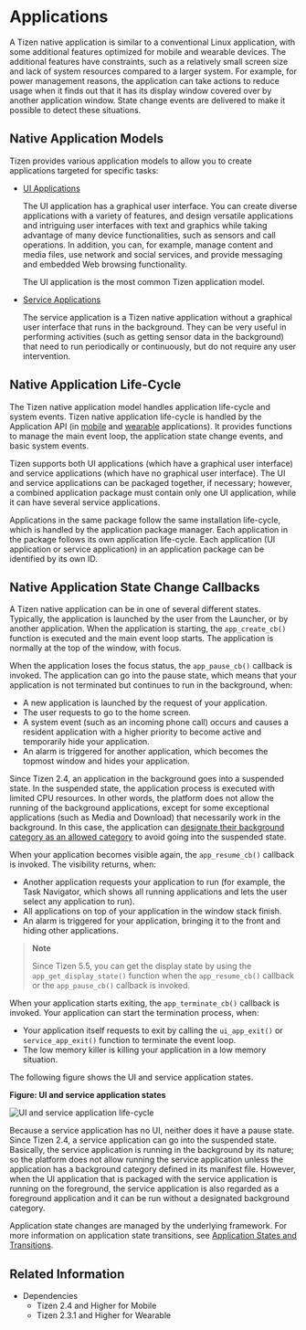 # Applications

A Tizen native application is similar to a conventional Linux application, with some additional features optimized for mobile and wearable devices. The additional features have constraints, such as a relatively small screen size and lack of system resources compared to a larger system. For example, for power management reasons, the application can take actions to reduce usage when it finds out that it has its display window covered over by another application window. State change events are delivered to make it possible to detect these situations.

## Native Application Models

Tizen provides various application models to allow you to create applications targeted for specific tasks:

- [UI Applications](ui-app.md)

  The UI application has a graphical user interface. You can create diverse applications with a variety of features, and design versatile applications and intriguing user interfaces with text and graphics while taking advantage of many device functionalities, such as sensors and call operations. In addition, you can, for example, manage content and media files, use network and social services, and provide messaging and embedded Web browsing functionality.

  The UI application is the most common Tizen application model.

- [Service Applications](service-app.md)

  The service application is a Tizen native application without a graphical user interface that runs in the background. They can be very useful in performing activities (such as getting sensor data in the background) that need to run periodically or continuously, but do not require any user intervention.

## Native Application Life-Cycle

The Tizen native application model handles application life-cycle and system events. Tizen native application life-cycle is handled by the Application API (in [mobile](../../api/mobile/latest/group__CAPI__APPLICATION__MODULE.html) and [wearable](../../api/wearable/latest/group__CAPI__APPLICATION__MODULE.html) applications). It provides functions to manage the main event loop, the application state change events, and basic system events.

Tizen supports both UI applications (which have a graphical user interface) and service applications (which have no graphical user interface). The UI and service applications can be packaged together, if necessary; however, a combined application package must contain only one UI application, while it can have several service applications.

Applications in the same package follow the same installation life-cycle, which is handled by the application package manager. Each application in the package follows its own application life-cycle. Each application (UI application or service application) in an application package can be identified by its own ID.

<a name="state_change"></a>
## Native Application State Change Callbacks

A Tizen native application can be in one of several different states. Typically, the application is launched by the user from the Launcher, or by another application. When the application is starting, the `app_create_cb()` function is executed and the main event loop starts. The application is normally at the top of the window, with focus.

When the application loses the focus status, the `app_pause_cb()` callback is invoked. The application can go into the pause state, which means that your application is not terminated but continues to run in the background, when:

- A new application is launched by the request of your application.
- The user requests to go to the home screen.
- A system event (such as an incoming phone call) occurs and causes a resident application with a higher priority to become active and temporarily hide your application.
- An alarm is triggered for another application, which becomes the topmost window and hides your application.

Since Tizen 2.4, an application in the background goes into a suspended state. In the suspended state, the application process is executed with limited CPU resources. In other words, the platform does not allow the running of the background applications, except for some exceptional applications (such as Media and Download) that necessarily work in the background. In this case, the application can [designate their background category as an allowed category](efl-ui-app.md#allow_bg) to avoid going into the suspended state.

When your application becomes visible again, the `app_resume_cb()` callback is invoked. The visibility returns, when:

- Another application requests your application to run (for example, the Task Navigator, which shows all running applications and lets the user select any application to run).
- All applications on top of your application in the window stack finish.
- An alarm is triggered for your application, bringing it to the front and hiding other applications.

> **Note**
>
> Since Tizen 5.5, you can get the display state by using the `app_get_display_state()` function when the `app_resume_cb()` callback or the `app_pause_cb()` callback is invoked.

When your application starts exiting, the `app_terminate_cb()` callback is invoked. Your application can start the termination process, when:

- Your application itself requests to exit by calling the `ui_app_exit()` or `service_app_exit()` function to terminate the event loop.
- The low memory killer is killing your application in a low memory situation.

The following figure shows the UI and service application states.

**Figure: UI and service application states**

![UI and service application life-cycle](./media/multiple_apps.png)

Because a service application has no UI, neither does it have a pause state. Since Tizen 2.4, a service application can go into the suspended state. Basically, the service application is running in the background by its nature; so the platform does not allow running the service application unless the application has a background category defined in its manifest file. However, when the UI application that is packaged with the service application is running on the foreground, the service application is also regarded as a foreground application and it can be run without a designated background category.

Application state changes are managed by the underlying framework. For more information on application state transitions, see [Application States and Transitions](efl-ui-app.md#state_trans).

## Related Information
- Dependencies
  - Tizen 2.4 and Higher for Mobile
  - Tizen 2.3.1 and Higher for Wearable
